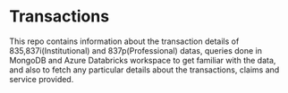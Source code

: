 # Transactions
This repo contains information about the transaction details of 835,837i(Institutional) and 837p(Professional) datas, queries done in MongoDB and  Azure Databricks workspace to get familiar with the data, and also to fetch any particular details about the transactions, claims and service provided.
